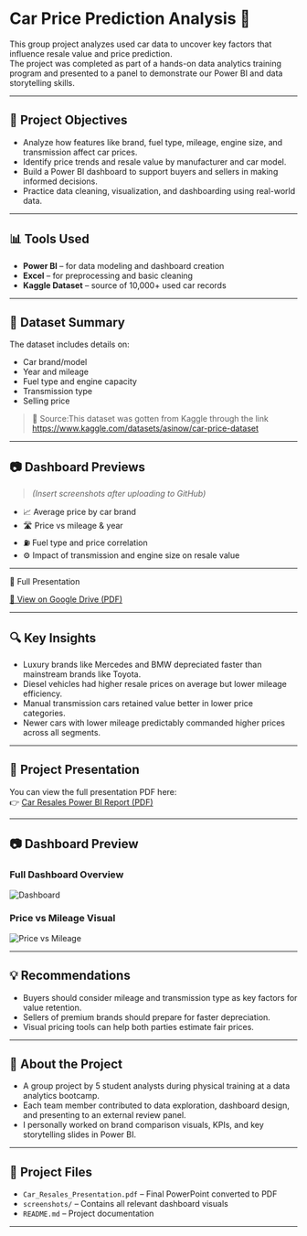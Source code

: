 # Car Price Prediction Analysis 🚗

This group project analyzes used car data to uncover key factors that influence resale value and price prediction.  
The project was completed as part of a hands-on data analytics training program and presented to a panel to demonstrate our Power BI and data storytelling skills.

---

## 📌 Project Objectives

- Analyze how features like brand, fuel type, mileage, engine size, and transmission affect car prices.
- Identify price trends and resale value by manufacturer and car model.
- Build a Power BI dashboard to support buyers and sellers in making informed decisions.
- Practice data cleaning, visualization, and dashboarding using real-world data.

---

## 📊 Tools Used

- **Power BI** – for data modeling and dashboard creation  
- **Excel** – for preprocessing and basic cleaning  
- **Kaggle Dataset** – source of 10,000+ used car records

---

## 📁 Dataset Summary

The dataset includes details on:
- Car brand/model  
- Year and mileage  
- Fuel type and engine capacity  
- Transmission type  
- Selling price

> 🔗 Source:This dataset was gotten from Kaggle through the link https://www.kaggle.com/datasets/asinow/car-price-dataset

---

## 📷 Dashboard Previews

> *(Insert screenshots after uploading to GitHub)*

- 📈 Average price by car brand  
- 🛣️ Price vs mileage & year  
- ⛽ Fuel type and price correlation  
- ⚙️ Impact of transmission and engine size on resale value

---

📄 Full Presentation

[📂 View on Google Drive (PDF)](https://drive.google.com/file/d/1Ziz8Lxsaoc2GD81kyu0OvWDy0I7tzaRK/view?usp=sharing)

---

## 🔍 Key Insights

- Luxury brands like Mercedes and BMW depreciated faster than mainstream brands like Toyota.
- Diesel vehicles had higher resale prices on average but lower mileage efficiency.
- Manual transmission cars retained value better in lower price categories.
- Newer cars with lower mileage predictably commanded higher prices across all segments.

---

## 📄 Project Presentation

You can view the full presentation PDF here:  
👉 [Car Resales Power BI Report (PDF)](Car_Resales_Presentation.pdf)

---

## 📷 Dashboard Preview

### Full Dashboard Overview  
![Dashboard](dashboard.png)

### Price vs Mileage Visual  
![Price vs Mileage](price_vs_mileage.png)

---

## 💡 Recommendations

- Buyers should consider mileage and transmission type as key factors for value retention.
- Sellers of premium brands should prepare for faster depreciation.
- Visual pricing tools can help both parties estimate fair prices.

---

## 👥 About the Project

- A group project by 5 student analysts during physical training at a data analytics bootcamp.
- Each team member contributed to data exploration, dashboard design, and presenting to an external review panel.
- I personally worked on brand comparison visuals, KPIs, and key storytelling slides in Power BI.

---

## 📂 Project Files

- `Car_Resales_Presentation.pdf` – Final PowerPoint converted to PDF  
- `screenshots/` – Contains all relevant dashboard visuals  
- `README.md` – Project documentation

---

